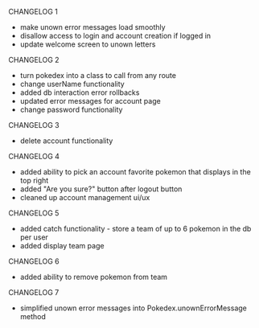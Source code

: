 CHANGELOG 1

- make unown error messages load smoothly
- disallow access to login and account creation if logged in
- update welcome screen to unown letters

CHANGELOG 2

- turn pokedex into a class to call from any route
- change userName functionality
- added db interaction error rollbacks
- updated error messages for account page
- change password functionality

CHANGELOG 3

- delete account functionality

CHANGELOG 4

- added ability to pick an account favorite pokemon that displays in the top right
- added "Are you sure?" button after logout button
- cleaned up account management ui/ux

CHANGELOG 5

- added catch functionality - store a team of up to 6 pokemon in the db per user
- added display team page

CHANGELOG 6

- added ability to remove pokemon from team

CHANGELOG 7

- simplified unown error messages into Pokedex.unownErrorMessage method
